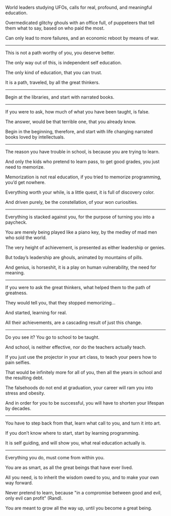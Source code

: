 World leaders studying UFOs,
calls for real, profound, and meaningful education.

Overmedicated glitchy ghouls with an office full,
of puppeteers that tell them what to say, based on who paid the most.

Can only lead to more failures,
and an economic reboot by means of war.

---

This is not a path worthy of you,
you deserve better.

The only way out of this,
is independent self education.

The only kind of education,
that you can trust.

It is a path, traveled,
by all the great thinkers.

---

Begin at the libraries,
and start with narrated books.

---

If you were to ask,
how much of what you have been taught, is false.

The answer, would be that terrible one,
that you already know.

Begin in the beginning, therefore,
and start with life changing narrated books loved by intellectuals.

---

The reason you have trouble in school,
is because you are trying to learn.

And only the kids who pretend to learn pass,
to get good grades, you just need to memorize.

Memorization is not real education,
if you tried to memorize programming, you’d get nowhere.

Everything worth your while, is a little quest,
it is full of discovery color.

And driven purely, be the constellation,
of your won curiosities.

---

Everything is stacked against you,
for the purpose of turning you into a paycheck.

You are merely being played like a piano key,
by the medley of mad men who sold the world.

The very height of achievement,
is presented as either leadership or genies.

But today’s leadership are ghouls,
animated by mountains of pills.

And genius, is horseshit,
it is a play on human vulnerability, the need for meaning.

---

If you were to ask the great thinkers,
what helped them to the path of greatness.

They would tell you,
that they stopped memorizing…

And started,
learning for real.

All their achievements,
are a cascading result of just this change.

---

Do you see it?
You go to school to be taught.

And school, is neither effective,
nor do the teachers actually teach.

If you just use the projector in your art class,
to teach your peers how to pain selfies.

That would be infinitely more for all of you,
then all the years in school and the resulting debt.

The falsehoods do not end at graduation,
your career will ram you into stress and obesity.

And in order for you to be successful,
you will have to shorten your lifespan by decades.

---

You have to step back from that,
learn what call to you, and turn it into art.

If you don’t know where to start,
start by learning programming.

It is self guiding, and will show you,
what real education actually is.

---

Everything you do,
must come from within you.

You are as smart,
as all the great beings that have ever lived.

All you need, is to inherit the wisdom owed to you,
and to make your own way forward.

Never pretend to learn,
because "in a compromise between good and evil, only evil can profit" (Rand).

You are meant to grow all the way up,
until you become a great being.
